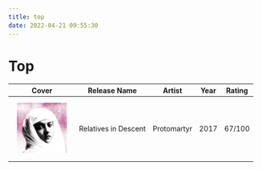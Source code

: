 ```yaml
---
title: top
date: 2022-04-21 09:55:30
---
```


# Top

| Cover                                                                                                    | Release Name         | Artist      | Year | Rating |
|----------------------------------------------------------------------------------------------------------|----------------------|-------------|------|--------|
| <img src="../img/protomartyr_relatives_in_descent.jpg" alt="Relatives in Descent" style="width:100px;margin:10px;"/> | Relatives in Descent | Protomartyr | 2017 | 67/100 |
